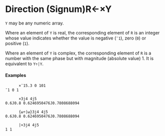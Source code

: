 




<h1 class="heading"><span class="name">Direction (Signum)</span><span class="command">R←×Y</span></h1>

`Y` may be any numeric array.


Where an element of `Y` is real, the corresponding element of `R` is an integer whose value indicates whether the value is negative (`¯1`), zero (`0`) or positive (`1`).


Where an element of `Y` is complex, the corresponding element of `R` is a number with the same phase but with magnitude (absolute value) 1. It is equivalent to `Y÷|Y`.

#### Examples
```apl
      ×¯15.3 0 101
¯1 0 1
 
      ×3j4 4j5
0.6J0.8 0.6246950476J0.7808688094
 
      {⍵÷|⍵}3j4 4j5
0.6J0.8 0.6246950476J0.7808688094
 
      |×3j4 4j5
1 1
```



